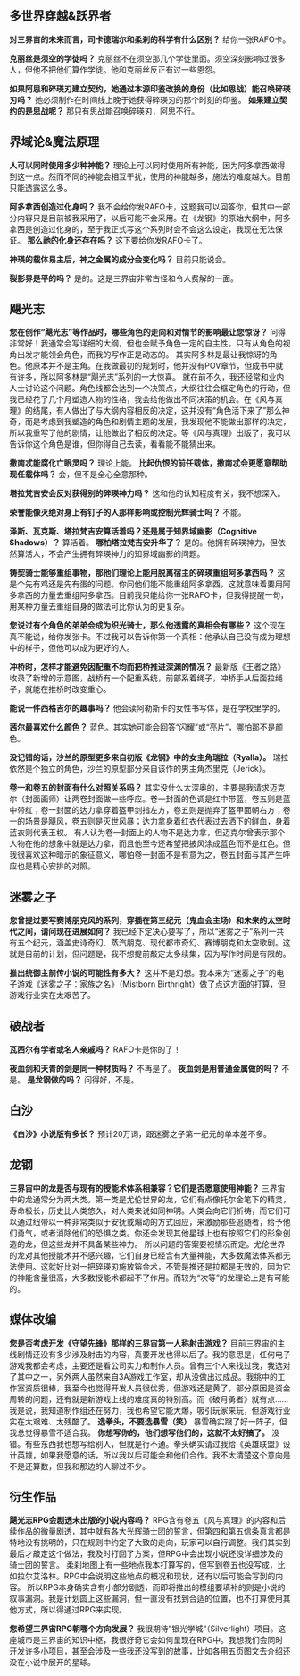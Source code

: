 ## 多世界穿越&跃界者

**对三界宙的未来而言，司卡德瑞尔和柔刹的科学有什么区别？**
给你一张RAFO卡。

**克丽丝是须空的学徒吗？**
克丽丝不在须空那几个学徒里面。须空深刻影响过很多人，但他不把他们算作学徒。他和克丽丝反正有过一些恩怨。

**如果阿思和碎瑛刃建立契约，她通过本源印鉴改换的身份（比如思战）能召唤碎瑛刃吗？**
她必须制作在时间线上晚于她获得碎瑛刃的那个时刻的印鉴。
**如果建立契约的是思战呢？**
那只有思战能召唤碎瑛刃，阿思不行。

## 界域论&魔法原理

**人可以同时使用多少种神能？**
理论上可以同时使用所有神能，因为阿多拿西做得到这一点。然而不同的神能会相互干扰，使用的神能越多，施法的难度越大。目前只能透露这么多。

**阿多拿西创造过化身吗？**
我不会给你发RAFO卡，这题我可以回答你，但其中一部分内容只是目前被我采用了，以后可能不会采用。在《龙钢》的原始大纲中，阿多拿西是创造过化身的，至于我正式写这个系列时会不会这么设定，我现在无法保证。
**那么祂的化身还存在吗？**
这下要给你发RAFO卡了。

**神瑛的载体易主后，神之金属的成分会变化吗？**
目前只能说会。

**裂影界是平的吗？**
是的。这是三界宙非常古怪和令人费解的一面。

## 飓光志

**您在创作“飓光志”等作品时，哪些角色的走向和对情节的影响最让您惊讶？**
问得非常好！我通常会写详细的大纲，但也会赋予角色一定的自主性。只有从角色的视角出发才能领会角色，而我的写作正是动态的。
其实阿多林是最让我惊讶的角色。他原本并不是主角。在我做最初的规划时，他并没有POV章节，但成书中就有许多，所以阿多林是“飓光志”系列的一大惊喜。
就在前不久，我还经常和业内人士讨论这个问题。角色线都会达到一个决策点，大纲往往会框定角色的行动，但我已经花了几个月塑造人物的性格，我会给他做出不同决策的机会。在《风与真理》的结尾，有人做出了与大纲内容相反的决定，这并没有“角色活下来了”那么神奇，而是考虑到我塑造的角色和剧情主题的发展，我发现他不能做出那样的决定，所以我重写了他的剧情，让他做出了相反的决定。等《风与真理》出版了，我可以告诉你这个角色是谁，但你得自己去读，看看能不能猜出来。

**撒南忒能腐化亡眼灵吗？**
理论上能。
**比起仇恨的前任载体，撒南忒会更愿意帮助现任载体吗？**
会，但不是全心全意那种。

**塔拉梵吉安会反对获得别的碎瑛神力吗？**
这和他的认知程度有关，我不想深入。

**荣誉能像灭绝对身上有钉子的人那样影响或控制光辉骑士吗？**
不能。

**泽斯、瓦克斯、塔拉梵吉安算活着吗？还是属于知界域幽影（Cognitive Shadows）？**
算活着。
**哪怕塔拉梵吉安升华了？**
是的。他拥有碎瑛神力，但依然算活人，不会产生拥有碎瑛神力的知界域幽影的问题。

**铸契骑士能够重组事物，那他们理论上能用脱离宿主的碎瑛重组阿多拿西吗？**
这是个先有鸡还是先有蛋的问题。你问他们能不能重组阿多拿西，这就意味着要用阿多拿西的力量去重组阿多拿西。目前我只能给你一张RAFO卡，但我得提醒一句，用某种力量去重组自身的做法可比你认为的更复杂。

**您说过有个角色的弟弟会成为织光骑士，那么他透露的真相会有哪些？**
这个现在真不能说，给你发张卡。不过我可以告诉你第一个真相：他承认自己没有成为理想中的样子，但他可以成为更好的人。

**冲桥时，怎样才能避免因配重不均而把桥推进深渊的情况？**
最新版《王者之路》收录了新增的示意图，战桥有一个配重系统，前部系着绳子，冲桥手从后面拉绳子，就能在推桥时改变重心。

**能说一件西格吉尔的趣事吗？**
他会读阿勒斯卡的女性书写体，是在学校里学的。

**茜尔最喜欢什么颜色？**
蓝色。其实她可能会回答“闪耀”或“亮片”，哪怕那不是颜色。

**没记错的话，沙兰的原型更多来自初版《龙钢》中的女主角瑞拉（Ryalla）。**
瑞拉依然是个独立的角色，沙兰的原型部分来自该作的男主角杰里克（Jerick）。

**卷一和卷五的封面有什么对照关系吗？**
其实没什么太深奥的，主要是我请求迈克尔（封面画师）让两卷封面做一些呼应。卷一封面的色调是红中带蓝，卷五则是蓝中带红；卷一封面的达力拿穿着盔甲剑指左方，卷五则是抛弃了盔甲面朝右方；卷一的场景是飓风，卷五则是灭世风暴；达力拿身着红衣代表过去洒下的鲜血，身着蓝衣则代表王权。
有人认为卷一封面上的人物不是达力拿，但迈克尔曾表示那个人物在他的想象中就是达力拿，而且他至今还希望把披风涂成蓝色而不是红色。但我很喜欢这种暗示的象征意义，哪怕卷一封面不是有意为之，卷五封面与其产生呼应也是精心安排的对照。

## 迷雾之子

**您曾提过要写赛博朋克风的系列，穿插在第三纪元（鬼血会主场）和未来的太空时代之间，请问现在进展如何？**
我已经下定决心要写了，所以“迷雾之子”系列一共有五个纪元，涵盖史诗奇幻、蒸汽朋克、现代都市奇幻、赛博朋克和太空歌剧。这就是目前的计划，但问题是，我不想提前敲定太多续集，因为写作时间是有限的。

**推出统御主前传小说的可能性有多大？**
这并不是幻想。我本来为“迷雾之子”的电子游戏《迷雾之子：家族之名》（Mistborn Birthright）做了点这方面的打算，但游戏行业实在太艰苦了。

## 破战者

**瓦西尔有学者或名人亲戚吗？**
RAFO卡是你的了！

**夜血剑和天青的剑是同一种材质吗？**
不再是了。
**夜血剑是用普通金属做的吗？**
不是。
**是龙钢做的吗？**
问得好，不是。

## 白沙

**《白沙》小说版有多长？**
预计20万词，跟迷雾之子第一纪元的单本差不多。

## 龙钢

**三界宙中的龙是否与现有的授能术体系相兼容？它们是否愿意使用神能？**
三界宙中的龙通常分为两大类。第一类是尤伦世界的龙，它们有点像托尔金笔下的精灵，寿命极长，历史比人类悠久，对人类来说如同神明。人类会向它们祈祷，而它们可以通过纽带以一种非常类似于安抚或煽动的方式回应，来激励那些追随者，给予他们勇气，或者消除他们的恐惧之类。你还会发现其他星球上也有按照它们的形象创造的龙，但这些龙并不具备某些神力。
所以问题的答案要视情况而定。尤伦世界的龙对其他授能术并不感兴趣，它们自身已经含有大量神能，大多数魔法体系都无法使用。这就好比对一把碎瑛刃施放镕金术，不管是推还是拉都是无效的，因为它的神能含量很高，大多数授能术都起不了作用。而较为“次等”的龙理论上是有可能的。

## 媒体改编

**您是否考虑开发《守望先锋》那样的三界宙第一人称射击游戏？**
目前三界宙的主线剧情还没有多少涉及射击的内容，真要开发也得以后了。我的意思是，任何电子游戏我都会考虑，主要还是看公司实力和制作人员。曾有三个人来找过我，我选对了其中之一，另外两人虽然来自3A游戏工作室，却从没做出过成品。我挑中的工作室资质很棒，我至今也觉得开发人员很优秀，但游戏还是黄了，部分原因是资金周转的问题，还有就是新游戏上线的难度真的特别高。而《破月勇者》就有点……我是说，我知道制作组还在努力，我也希望它能大爆，吸引玩家来玩，但游戏行业实在太艰难、太残酷了。
**选拳头，不要选暴雪（笑）**
暴雪确实跟了好一阵子，但我总觉得暴雪不适合我。
**你想写你的，他们想写他们的，这就不太好搞了。**
没错。有些东西我也想写给别人，但就是行不通。拳头确实请过我给《英雄联盟》设计英雄，如果我愿意的话，所以我以后可能会和他们合作。我不太清楚这个意向是不是还算数，但我和那边的人聊过不少。

## 衍生作品

**飓光志RPG会剧透未出版的小说内容吗？**
RPG含有卷五《风与真理》的内容和后续作品的微量剧透，其中就有各大光辉骑士团的誓言，但第四和第五信条真言都是特地没有挑明的，只在规则中约定了大致的走向，玩家可以自行调整。我们其实到最后才敲定这个做法，我及时打回了方案，但RPG中会出现小说还没详细涉及的骑士团的誓言。
柔刹地图上有一些地点我本打算写的，但写到卷五也没写成，比如拉尔艾洛林。RPG中会说明这些地点的概况和现状，还有以后可能会写到的内容。
所以RPG本身确实含有小部分剧透，而即将推出的模组要填补的则是小说的叙事漏洞。我是计划圆上这些漏洞，但一直没有找到合适的位置，也不打算使用其他方式，所以得通过RPG来实现。

**您希望三界宙RPG朝哪个方向发展？**
我很期待”银光学城“（Silverlight）项目。这座城市是三界宙的知识中枢，我很好奇它会如何呈现在RPG中。我想我们会同时开发许多小项目，甚至会涉及一些我还没写到的故事，比如各用五页图文去介绍还没在小说中展开的星球。

